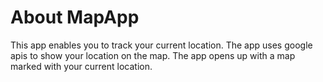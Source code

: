 # About MapApp

This app enables you to track your current location. The app uses google apis to show your location on the map. 
The app opens up with a map marked with your current location.
